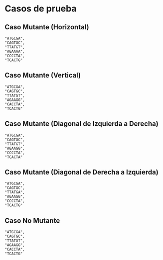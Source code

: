 # Casos de prueba
## Caso Mutante (Horizontal)
    "ATGCGA",
    "CAGTGC",
    "TTATGT",
    "AGAAAA",
    "CCCCTA",
    "TCACTG"

## Caso Mutante (Vertical)
    "ATGCGA",
    "CAGTGC",
    "TTATGT",
    "AGAAGG",
    "CACCTA", 
    "TCACTG"
    
## Caso Mutante (Diagonal de Izquierda a Derecha)
    "ATGCGA",
    "CAGTGC",
    "TTATGT",
    "AGAAGG",
    "CCCCTA",
    "TCACTA"

## Caso Mutante (Diagonal de Derecha a Izquierda)
    "ATGCGA",
    "CAGTGC",
    "TTATGA",
    "AGAAGG",
    "CCCCTA",
    "TCACTG"

## Caso No Mutante
    "ATGCGA",
    "CAGTGC",
    "TTATGT",
    "AGAAGG",
    "CACCTA",
    "TCACTG"





